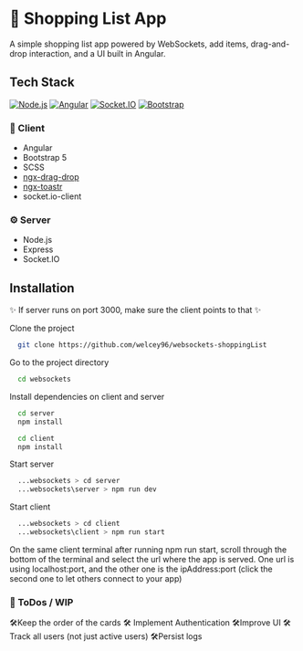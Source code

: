 # 🛒 Shopping List App


A simple shopping list app powered by WebSockets, add items, drag-and-drop interaction, and a UI built in Angular.


## Tech Stack
[![Node.js](https://img.shields.io/badge/Node.js-v20.17.0-blue?logo=nodedotjs&logoColor=white&style=flat&label=Node.js&message=LTS)](https://nodejs.org/en/download) [![Angular](https://img.shields.io/badge/Angular-v19-red?logo=angular&logoColor=white)](https://angular.dev/) [![Socket.IO](https://img.shields.io/badge/Socket.io-4.x-black?logo=socket.io&logoColor=white)](https://socket.io/) [![Bootstrap](https://img.shields.io/badge/Bootstrap-5.x-7952B3?logo=bootstrap&logoColor=white)](https://getbootstrap.com/)


### 🧩 Client
- Angular
- Bootstrap 5
- SCSS
- [ngx-drag-drop](https://www.npmjs.com/package/@swimlane/ngx-drag-drop)
- [ngx-toastr](https://www.npmjs.com/package/ngx-toastr)
- socket.io-client

### ⚙️ Server
- Node.js
- Express
- Socket.IO


## Installation
✨ If server runs on port 3000, make sure the client points to that ✨

Clone the project
```bash
  git clone https://github.com/welcey96/websockets-shoppingList
```

Go to the project directory

```bash
  cd websockets
```

Install dependencies on client and server

```bash
  cd server
  npm install
```

```bash
  cd client
  npm install
```

Start server

```bash
  ...websockets > cd server
  ...websockets\server > npm run dev 
```

Start client

```bash
  ...websockets > cd client
  ...websockets\client > npm run start 
```

On the same client terminal after running npm run start, scroll through the bottom of the terminal and select the url where the app is served.
One url is using localhost:port, and the other one is the ipAddress:port (click the second one to let others connect to your app) 


### :memo: ToDos / WIP
:hammer_and_wrench:Keep the order of the cards
:hammer_and_wrench: Implement Authentication
:hammer_and_wrench:Improve UI
:hammer_and_wrench:Track all users (not just active users)
:hammer_and_wrench:Persist logs

